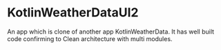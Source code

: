 # KotlinWeatherDataUI2

An app which is clone of another app KotlinWeatherData. It has well built code confirming to Clean architecture with multi modules. 



